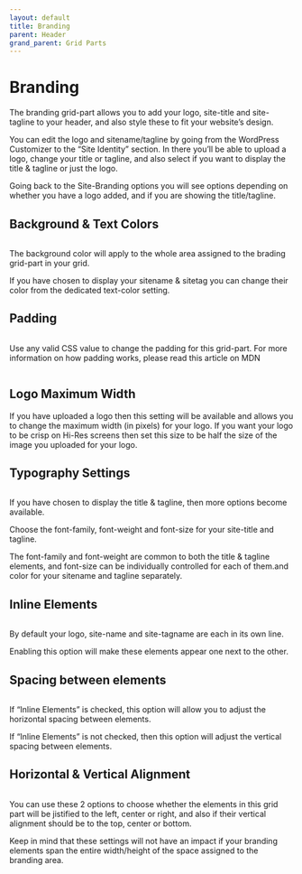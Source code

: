 ```yaml
---
layout: default
title: Branding
parent: Header
grand_parent: Grid Parts
---
```


# Branding

The branding grid-part allows you to add your logo, site-title and site-tagline to your header, and also style these to fit your website’s design.

You can edit the logo and sitename/tagline by going from the WordPress Customizer to the “Site Identity” section. In there you’ll be able to upload a logo, change your title or tagline, and also select if you want to display the title & tagline or just the logo.

Going back to the Site-Branding options you will see options depending on whether you have a logo added, and if you are showing the title/tagline.

## Background & Text Colors

<img src="https://wplemon.github.io/gridd/uploads/branding-1.png" alt="" style="max-width:300px">

The background color will apply to the whole area assigned to the brading grid-part in your grid.

If you have chosen to display your sitename & sitetag you can change their color from the dedicated text-color setting.

## Padding

<img src="https://wplemon.github.io/gridd/uploads/branding-2.png" alt="" style="max-width:300px">

Use any valid CSS value to change the padding for this grid-part. For more information on how padding works, please read this article on MDN

<img src="https://wplemon.github.io/gridd/uploads/branding-3.png" alt="" style="max-width:300px">

## Logo Maximum Width

If you have uploaded a logo then this setting will be available and allows you to change the maximum width (in pixels) for your logo. If you want your logo to be crisp on Hi-Res screens then set this size to be half the size of the image you uploaded for your logo.

## Typography Settings

<img src="https://wplemon.github.io/gridd/uploads/branding-4.png" alt="" style="max-width:300px">

If you have chosen to display the title & tagline, then more options become available.

Choose the font-family, font-weight and font-size for your site-title and tagline.

The font-family and font-weight are common to both the title & tagline elements, and font-size can be individually controlled for each of them.and color for your sitename and tagline separately.

## Inline Elements

<img src="https://wplemon.github.io/gridd/uploads/branding-5.png" alt="" style="max-width:300px">

By default your logo, site-name and site-tagname are each in its own line.

Enabling this option will make these elements appear one next to the other.

## Spacing between elements

<img src="https://wplemon.github.io/gridd/uploads/branding-6.png" alt="" style="max-width:300px">

If “Inline Elements” is checked, this option will allow you to adjust the horizontal spacing between elements.

If “Inline Elements” is not checked, then this option will adjust the vertical spacing between elements.

## Horizontal & Vertical Alignment

<img src="https://wplemon.github.io/gridd/uploads/branding-7.png" alt="" style="max-width:300px">

You can use these 2 options to choose whether the elements in this grid part will be jistified to the left, center or right, and also if their vertical alignment should be to the top, center or bottom.

Keep in mind that these settings will not have an impact if your branding elements span the entire width/height of the space assigned to the branding area.
